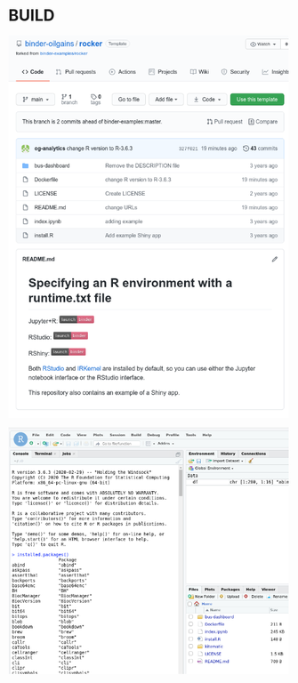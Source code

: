 # BUILD



![image-20210129193033964](assets/BUILD/image-20210129193033964.png)



![image-20210129193104341](assets/BUILD/image-20210129193104341.png)



